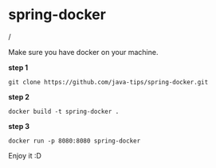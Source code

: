 # spring-docker

/

Make sure you have docker on your machine.

**step 1**
```
git clone https://github.com/java-tips/spring-docker.git
```

**step 2** 
```
docker build -t spring-docker .
```

**step 3**
```
docker run -p 8080:8080 spring-docker
```

Enjoy it :D
